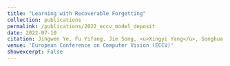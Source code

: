 ```yaml
---
title: "Learning with Recoverable Forgetting"
collection: publications
permalink: /publications/2022_eccv_model_deposit
date: 2022-07-10
citation: Jingwen Ye, Fu Yifang, Jie Song, <u>Xingyi Yang</u>, Songhua Liu, Xin Jin, Mingli Song, Xinchao Wang
venue: 'European Conference on Computer Vision (ECCV)'
showexcerpt: False
---
```

